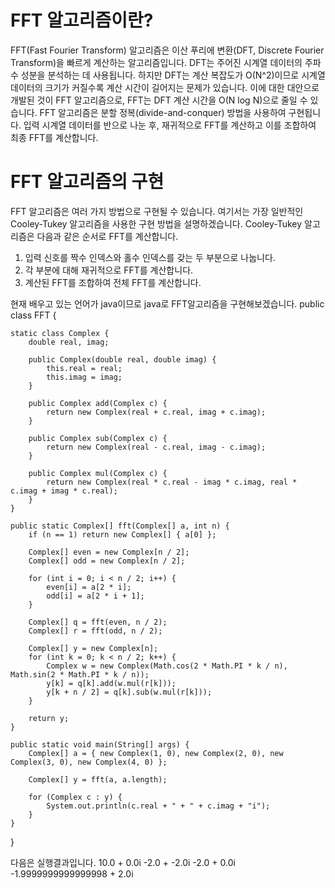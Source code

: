 # FFT 알고리즘이란?
FFT(Fast Fourier Transform) 알고리즘은 이산 푸리에 변환(DFT, Discrete Fourier Transform)을 빠르게 계산하는 알고리즘입니다. DFT는 주어진 시계열 데이터의 주파수 성분을 분석하는 데 사용됩니다. 하지만 DFT는 계산 복잡도가 O(N^2)이므로 시계열 데이터의 크기가 커질수록 계산 시간이 길어지는 문제가 있습니다. 이에 대한 대안으로 개발된 것이 FFT 알고리즘으로, FFT는 DFT 계산 시간을 O(N log N)으로 줄일 수 있습니다. FFT 알고리즘은 분할 정복(divide-and-conquer) 방법을 사용하여 구현됩니다. 입력 시계열 데이터를 반으로 나눈 후, 재귀적으로 FFT를 계산하고 이를 조합하여 최종 FFT를 계산합니다.

# FFT 알고리즘의 구현
FFT 알고리즘은 여러 가지 방법으로 구현될 수 있습니다. 여기서는 가장 일반적인 Cooley-Tukey 알고리즘을 사용한 구현 방법을 설명하겠습니다. Cooley-Tukey 알고리즘은 다음과 같은 순서로 FFT를 계산합니다. 
1. 입력 신호를 짝수 인덱스와 홀수 인덱스를 갖는 두 부분으로 나눕니다. 
2. 각 부분에 대해 재귀적으로 FFT를 계산합니다. 
3. 계산된 FFT를 조합하여 전체 FFT를 계산합니다. 

현재 배우고 있는 언어가 java이므로 java로 FFT알고리즘을 구현해보겠습니다.
public class FFT {

    static class Complex {
        double real, imag;

        public Complex(double real, double imag) {
            this.real = real;
            this.imag = imag;
        }

        public Complex add(Complex c) {
            return new Complex(real + c.real, imag + c.imag);
        }

        public Complex sub(Complex c) {
            return new Complex(real - c.real, imag - c.imag);
        }

        public Complex mul(Complex c) {
            return new Complex(real * c.real - imag * c.imag, real * c.imag + imag * c.real);
        }
    }
    
    public static Complex[] fft(Complex[] a, int n) {
        if (n == 1) return new Complex[] { a[0] };

        Complex[] even = new Complex[n / 2];
        Complex[] odd = new Complex[n / 2];

        for (int i = 0; i < n / 2; i++) {
            even[i] = a[2 * i];
            odd[i] = a[2 * i + 1];
        }

        Complex[] q = fft(even, n / 2);
        Complex[] r = fft(odd, n / 2);

        Complex[] y = new Complex[n];
        for (int k = 0; k < n / 2; k++) {
            Complex w = new Complex(Math.cos(2 * Math.PI * k / n), Math.sin(2 * Math.PI * k / n));
            y[k] = q[k].add(w.mul(r[k]));
            y[k + n / 2] = q[k].sub(w.mul(r[k]));
        }

        return y;
    }

    public static void main(String[] args) {
        Complex[] a = { new Complex(1, 0), new Complex(2, 0), new Complex(3, 0), new Complex(4, 0) };
        
        Complex[] y = fft(a, a.length);

        for (Complex c : y) {
            System.out.println(c.real + " + " + c.imag + "i");
        }
    }
}

다음은 실행결과입니다.
10.0 + 0.0i
-2.0 + -2.0i
-2.0 + 0.0i
-1.9999999999999998 + 2.0i
